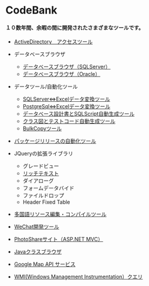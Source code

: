 # CodeBank
<h4>１０数年間、余暇の間に開発されたさまざまなツールです。</h4>

* <a href="/VB.NET/ADAccesser">ActiveDirectory　アクセスツール</a>

+ データベースブラウザ
  - <a href="/VB.NET/SqlViewer">データベースブラウザ（SQLServer）</a>
  - <a href="VB.NET/OraSqlViewer">データベースブラウザ（Oracle）</a>

+ データツール/自動化ツール
  - <a href="C%23/DataTools/DataCheckTools">SQLServer<=>Excelデータ変換ツール</a>
  - <a href="/C%23/DataTools/DataCheckToolsForPostgre">PostgreSql<=>Excelデータ変換ツール</a>
  - <a href="/C%23/DataTools/TableDesignInfo">データベース設計書とSQLScript自動生成ツール</a>
  - <a href="/C%23/DataTools/ClassReflect">クラス図とテストコード自動生成ツール</a>
  - <a href="/C%23/DataTools/BulkCopy">BulkCopyツール</a>

* <a href="/VB.NET/ReleaseUtility">パッケージリリースの自動化ツール</a>

* JQueryの拡張ライブラリ
  - グレードビュー
  - <a href="/Java/richText">リッチテキスト</a>
  - ダイアローグ
  - フォームデータバイド
  - ファイルドロップ
  - Header Fixed Table
  
* <a href="/VB.NET/XResource">多国語リソース編集・コンパイルツール</a>

* <a href="/Java/weixin-java-tools">WeChat開発ツール</a>

* <a href="/C%23/PhotoSharing">PhotoShareサイト（ASP.NET MVC）</a>

* <a href="/Java/Interpret/">Javaクラスブラウザ</a>

* <a href="/C%23/googleService">Google Map API サービス</a>

* <a href="/VB.NET/WMIConsule">WMI(Windows Management Instrumentation）クエリ</a>
